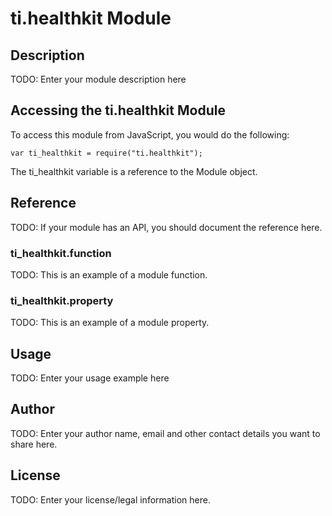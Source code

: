 # ti.healthkit Module

## Description

TODO: Enter your module description here

## Accessing the ti.healthkit Module

To access this module from JavaScript, you would do the following:

    var ti_healthkit = require("ti.healthkit");

The ti_healthkit variable is a reference to the Module object.

## Reference

TODO: If your module has an API, you should document
the reference here.

### ti_healthkit.function

TODO: This is an example of a module function.

### ti_healthkit.property

TODO: This is an example of a module property.

## Usage

TODO: Enter your usage example here

## Author

TODO: Enter your author name, email and other contact
details you want to share here.

## License

TODO: Enter your license/legal information here.
